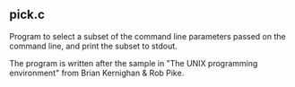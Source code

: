 ## pick.c
Program to select a subset of the command line parameters passed on the
command line, and print the subset to stdout.

The program is written after the sample in "The UNIX programming environment"
from Brian Kernighan & Rob Pike.

